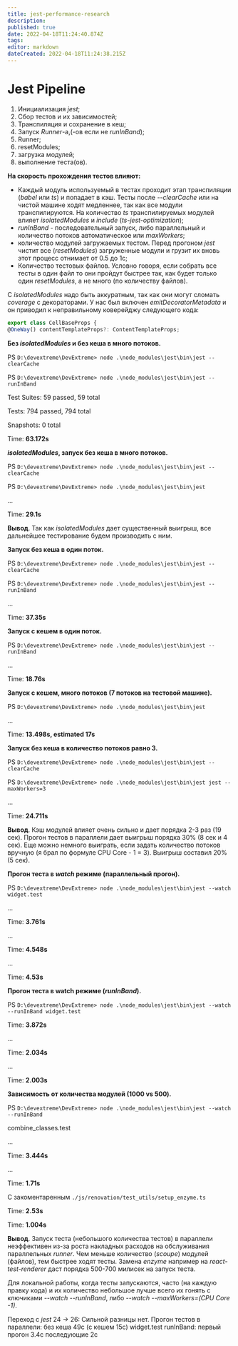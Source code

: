```yaml
---
title: jest-performance-research
description: 
published: true
date: 2022-04-18T11:24:40.874Z
tags: 
editor: markdown
dateCreated: 2022-04-18T11:24:38.215Z
---
```


# Jest Pipeline

1. Инициализация *jest*;
2. Сбор тестов и их зависимостей;
3. Транспиляция и сохранение в кеш;
4. Запуск *Runner*-а,(-ов если не *runInBand*);
5. Runner;
6. resetModules;
7. загрузка модулей;
8. выполнение теста(ов).

**На скорость прохождения тестов влияют:**

* Каждый модуль используемый в тестах проходит этап транспиляции (*babel* или *ts*) и попадает в кэш. Тесты после *--clearCache* или на чистой машине ходят медленнее, так как все модули транспилируются. На количество *ts* транспилируемых модулей влияет *isolatedModules* и *include* (*ts-jest-optimization*);
* *runInBand* - последовательный запуск, либо параллельный и количество потоков автоматическое или *maxWorkers*;
* количество модулей загружаемых тестом. Перед прогоном *jest* чистит все (*resetModules*) загруженные модули и грузит их вновь этот процесс отнимает от 0.5 до 1с;
* Количество тестовых файлов. Условно говоря, если собрать все тесты в один файл то они пройдут быстрее так, как будет только один *resetModules*, а не много (по количеству файлов).

С *isolatedModules* надо быть аккуратным, так как они могут сломать *coverage* с декораторами. У нас был включен *emitDecoratorMetadata* и он приводил к неправильному коверейджу следующего кода:

```typescript
export class CellBaseProps {
@OneWay() contentTemplateProps?: ContentTemplateProps;
```

**Без *isolatedModules* и без кеша в много потоков.**

PS `D:\devextreme\DevExtreme> node .\node_modules\jest\bin\jest --clearCache`

PS `D:\devextreme\DevExtreme> node .\node_modules\jest\bin\jest --runInBand`

Test Suites: 59 passed, 59 total

Tests:       794 passed, 794 total

Snapshots:   0 total

Time: **63.172s**

***isolatedModules*, запуск без кеша в много потоков.**

PS `D:\devextreme\DevExtreme> node .\node_modules\jest\bin\jest --clearCache`

PS `D:\devextreme\DevExtreme> node .\node_modules\jest\bin\jest`

...

Time: **29.1s**

**Вывод**. Так как *isolatedModules* дает существенный выигрыш, все дальнейшее тестирование будем производить с ним.

**Запуск без кеша в один поток.**

PS `D:\devextreme\DevExtreme> node .\node_modules\jest\bin\jest --clearCache`

PS `D:\devextreme\DevExtreme> node .\node_modules\jest\bin\jest --runInBand`

...

Time: **37.35s**

**Запуск с кешем в один поток.**

PS `D:\devextreme\DevExtreme> node .\node_modules\jest\bin\jest --runInBand`

...

Time: **18.76s**

**Запуск с кешем, много потоков (7 потоков на тестовой машине).**

PS `D:\devextreme\DevExtreme> node .\node_modules\jest\bin\jest`

...

Time: **13.498s, estimated 17s**

**Запуск без кеша в количество потоков равно 3.**

PS `D:\devextreme\DevExtreme> node .\node_modules\jest\bin\jest --clearCache`

PS `D:\devextreme\DevExtreme> node .\node_modules\jest\bin\jest jest --maxWorkers=3`

...

Time: **24.711s**

**Вывод**. Кэш модулей влияет очень сильно и дает порядка 2-3 раз (19 сек). Прогон тестов в параллели дает выигрыш порядка 30% (8 сек и 4 сек). Еще можно немного выиграть, если задать количество потоков вручную (я брал по формуле CPU Core - 1 = 3). Выигрыш составил 20% (5 сек).

**Прогон теста в *watch* режиме (параллельный прогон).**

PS `D:\devextreme\DevExtreme> node .\node_modules\jest\bin\jest --watch widget.test`

...

Time: **3.761s**

...

Time: **4.548s**

...

Time: **4.53s**

**Прогон теста в watch режиме (*runInBand*).**

PS `D:\devextreme\DevExtreme> node .\node_modules\jest\bin\jest --watch --runInBand widget.test`

Time: **3.872s**

...

Time: **2.034s**

...

Time: **2.003s**

**Зависимость от количества модулей (1000 vs 500).**

PS `D:\devextreme\DevExtreme> node .\node_modules\jest\bin\jest --watch --runInBand`

combine_classes.test

...

Time: **3.444s**

...

Time: **1.71s**

С закоментаренным `./js/renovation/test_utils/setup_enzyme.ts`

Time: **2.53s**

Time: **1.004s**

**Вывод**. Запуск теста (небольшого количества тестов) в параллели неэффективен из-за роста накладных расходов на обслуживания параллельных *runner*. Чем меньше количество (*scoupe*) модулей (файлов), тем быстрее ходят тесты. Замена *enzyme* например на *react-test-renderer* даст порядка 500-700 милисек на запуск теста.

Для локальной работы, когда тесты запускаются, часто (на каждую правку кода) и их количество небольшое лучше всего их гонять с ключиками *--watch --runInBand*, либо *--watch --maxWorkers=(CPU Core -1)*.

Переход с *jest* 24 -> 26: Сильной разницы нет.
Прогон тестов в параллели: без кеша 49с (с кешем 15с)
widget.test runInBand: первый прогон 3.4c последующие 2c
